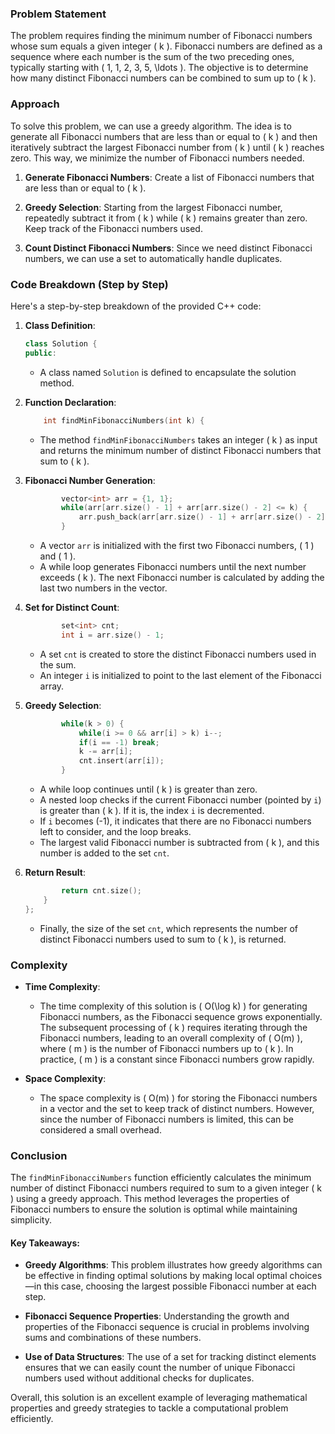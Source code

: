 ### Problem Statement

The problem requires finding the minimum number of Fibonacci numbers whose sum equals a given integer \( k \). Fibonacci numbers are defined as a sequence where each number is the sum of the two preceding ones, typically starting with \( 1, 1, 2, 3, 5, \ldots \). The objective is to determine how many distinct Fibonacci numbers can be combined to sum up to \( k \).

### Approach

To solve this problem, we can use a greedy algorithm. The idea is to generate all Fibonacci numbers that are less than or equal to \( k \) and then iteratively subtract the largest Fibonacci number from \( k \) until \( k \) reaches zero. This way, we minimize the number of Fibonacci numbers needed.

1. **Generate Fibonacci Numbers**: Create a list of Fibonacci numbers that are less than or equal to \( k \).

2. **Greedy Selection**: Starting from the largest Fibonacci number, repeatedly subtract it from \( k \) while \( k \) remains greater than zero. Keep track of the Fibonacci numbers used.

3. **Count Distinct Fibonacci Numbers**: Since we need distinct Fibonacci numbers, we can use a set to automatically handle duplicates.

### Code Breakdown (Step by Step)

Here's a step-by-step breakdown of the provided C++ code:

1. **Class Definition**:
   ```cpp
   class Solution {
   public:
   ```

   - A class named `Solution` is defined to encapsulate the solution method.

2. **Function Declaration**:
   ```cpp
       int findMinFibonacciNumbers(int k) {
   ```

   - The method `findMinFibonacciNumbers` takes an integer \( k \) as input and returns the minimum number of distinct Fibonacci numbers that sum to \( k \).

3. **Fibonacci Number Generation**:
   ```cpp
           vector<int> arr = {1, 1};
           while(arr[arr.size() - 1] + arr[arr.size() - 2] <= k) {
               arr.push_back(arr[arr.size() - 1] + arr[arr.size() - 2]);
           }
   ```

   - A vector `arr` is initialized with the first two Fibonacci numbers, \( 1 \) and \( 1 \).
   - A while loop generates Fibonacci numbers until the next number exceeds \( k \). The next Fibonacci number is calculated by adding the last two numbers in the vector.

4. **Set for Distinct Count**:
   ```cpp
           set<int> cnt;
           int i = arr.size() - 1;
   ```

   - A set `cnt` is created to store the distinct Fibonacci numbers used in the sum.
   - An integer `i` is initialized to point to the last element of the Fibonacci array.

5. **Greedy Selection**:
   ```cpp
           while(k > 0) {
               while(i >= 0 && arr[i] > k) i--;
               if(i == -1) break;
               k -= arr[i];
               cnt.insert(arr[i]);
           }
   ```

   - A while loop continues until \( k \) is greater than zero.
   - A nested loop checks if the current Fibonacci number (pointed by `i`) is greater than \( k \). If it is, the index `i` is decremented.
   - If `i` becomes \(-1\), it indicates that there are no Fibonacci numbers left to consider, and the loop breaks.
   - The largest valid Fibonacci number is subtracted from \( k \), and this number is added to the set `cnt`.

6. **Return Result**:
   ```cpp
           return cnt.size();
       }
   };
   ```

   - Finally, the size of the set `cnt`, which represents the number of distinct Fibonacci numbers used to sum to \( k \), is returned.

### Complexity

- **Time Complexity**:
  - The time complexity of this solution is \( O(\log k) \) for generating Fibonacci numbers, as the Fibonacci sequence grows exponentially. The subsequent processing of \( k \) requires iterating through the Fibonacci numbers, leading to an overall complexity of \( O(m) \), where \( m \) is the number of Fibonacci numbers up to \( k \). In practice, \( m \) is a constant since Fibonacci numbers grow rapidly.

- **Space Complexity**:
  - The space complexity is \( O(m) \) for storing the Fibonacci numbers in a vector and the set to keep track of distinct numbers. However, since the number of Fibonacci numbers is limited, this can be considered a small overhead.

### Conclusion

The `findMinFibonacciNumbers` function efficiently calculates the minimum number of distinct Fibonacci numbers required to sum to a given integer \( k \) using a greedy approach. This method leverages the properties of Fibonacci numbers to ensure the solution is optimal while maintaining simplicity.

#### Key Takeaways:

- **Greedy Algorithms**: This problem illustrates how greedy algorithms can be effective in finding optimal solutions by making local optimal choices—in this case, choosing the largest possible Fibonacci number at each step.

- **Fibonacci Sequence Properties**: Understanding the growth and properties of the Fibonacci sequence is crucial in problems involving sums and combinations of these numbers.

- **Use of Data Structures**: The use of a set for tracking distinct elements ensures that we can easily count the number of unique Fibonacci numbers used without additional checks for duplicates.

Overall, this solution is an excellent example of leveraging mathematical properties and greedy strategies to tackle a computational problem efficiently.